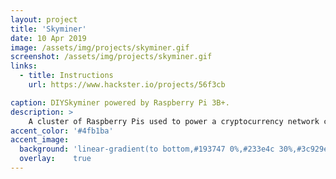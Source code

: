 ```yaml
---
layout: project
title: 'Skyminer'
date: 10 Apr 2019
image: /assets/img/projects/skyminer.gif
screenshot: /assets/img/projects/skyminer.gif
links:
  - title: Instructions
    url: https://www.hackster.io/projects/56f3cb

caption: DIYSkyminer powered by Raspberry Pi 3B+.
description: >
    A cluster of Raspberry Pis used to power a cryptocurrency network called Skywire. Helping to establish a private decentralized internet.
accent_color: '#4fb1ba'
accent_image:
  background: 'linear-gradient(to bottom,#193747 0%,#233e4c 30%,#3c929e 50%,#d5d5d4 70%,#cdccc8 100%)'
  overlay:    true
---
```

